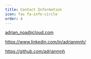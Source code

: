 ```yaml
---
title: Contact Information
icon: fas fa-info-circle
order: 4
---
```


adrian_noa@icloud.com

https://www.linkedin.com/in/adrianmnh/

https://github.com/adrianmnh   


<!-- > Add Markdown syntax content to file `_tabs/about.md`{: .filepath } and it will show up on this page.
{: .prompt-tip } -->
